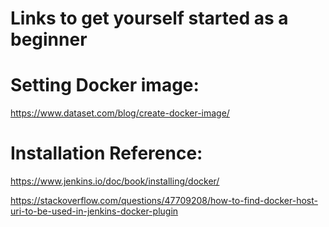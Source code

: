# Links to get yourself started as a beginner

# Setting Docker image:
https://www.dataset.com/blog/create-docker-image/

# Installation Reference:

https://www.jenkins.io/doc/book/installing/docker/

https://stackoverflow.com/questions/47709208/how-to-find-docker-host-uri-to-be-used-in-jenkins-docker-plugin
